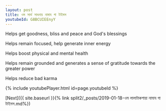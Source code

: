 ```yaml
---
layout: post
title: ওম সার্ভ সাধনায় নামায গা টাইমস
youtubeId: G8BCUIEEnyY
---
```

 
 
Helps get goodness, bliss and peace and God's blessings
 
Helps remain focused, help generate inner energy 
 
Helps boost physical and mental health 
 
Helps remain grounded and generates a sense of gratitude towards the greater power 
 
Helps reduce bad karma
 
 
 
 


{% include youtubePlayer.html id=page.youtubeId %}
 
[Next]({{ site.baseurl }}{% link  split2/_posts/2019-01-18-ওম লালাটাকশায়া নামায গা টাইমস.md%})
 
